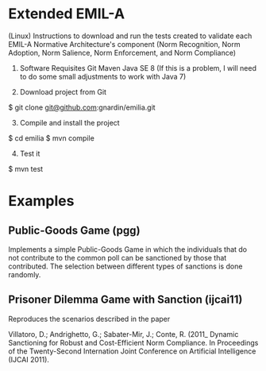 Extended EMIL-A
===============

(Linux) Instructions to download and run the tests created to validate each EMIL-A Normative Architecture's component (Norm Recognition, Norm Adoption, Norm Salience, Norm Enforcement, and Norm Compliance)

1. Software Requisites
  Git
  Maven
  Java SE 8 (If this is a problem, I will need to do some small adjustments to work with Java 7)

2. Download project from Git

$ git clone git@github.com:gnardin/emilia.git

3. Compile and install the project

$ cd emilia
$ mvn compile

4. Test it

$ mvn test


Examples
========

Public-Goods Game (pgg)
-----------------------
Implements a simple Public-Goods Game in which the individuals that do not contribute to the common poll can be sanctioned by those that contributed. The selection between different types of sanctions is done randomly.



Prisoner Dilemma Game with Sanction (ijcai11)
---------------------------------------------
Reproduces the scenarios described in the paper

Villatoro, D.; Andrighetto, G.; Sabater-Mir, J.; Conte, R. (2011_ Dynamic Sanctioning for Robust and Cost-Efficient Norm Compliance. In Proceedings of the Twenty-Second Internation Joint Conference on Artificial Intelligence (IJCAI 2011).
